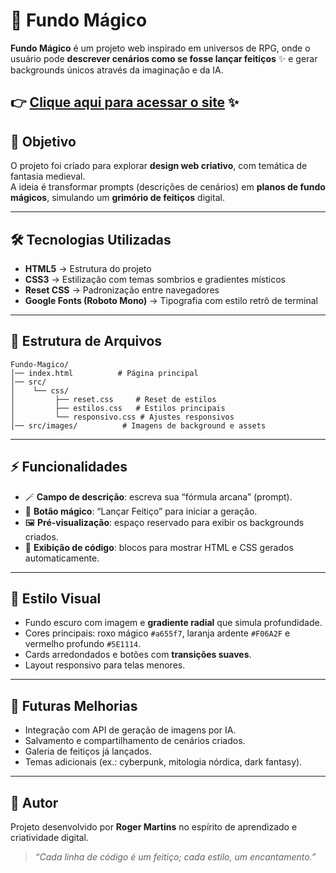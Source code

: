 # 📜 Fundo Mágico

**Fundo Mágico** é um projeto web inspirado em universos de RPG, onde o usuário pode **descrever cenários como se fosse lançar feitiços** ✨ e gerar backgrounds únicos através da imaginação e da IA.

👉 [Clique aqui para acessar o site](https://rogermorony.github.io/fundo-magico-szpc/) ✨
---

## 🎯 Objetivo

O projeto foi criado para explorar **design web criativo**, com temática de fantasia medieval.  
A ideia é transformar prompts (descrições de cenários) em **planos de fundo mágicos**, simulando um **grimório de feitiços** digital.

---

## 🛠️ Tecnologias Utilizadas

- **HTML5** → Estrutura do projeto
- **CSS3** → Estilização com temas sombrios e gradientes místicos
- **Reset CSS** → Padronização entre navegadores
- **Google Fonts (Roboto Mono)** → Tipografia com estilo retrô de terminal

---

## 📂 Estrutura de Arquivos

```
Fundo-Magico/
│── index.html          # Página principal
│── src/
│    └── css/
│         ├── reset.css     # Reset de estilos
│         ├── estilos.css   # Estilos principais
│         └── responsivo.css # Ajustes responsivos
│── src/images/          # Imagens de background e assets
```

---

## ⚡ Funcionalidades

- 🪄 **Campo de descrição**: escreva sua “fórmula arcana” (prompt).  
- 🔮 **Botão mágico**: “Lançar Feitiço” para iniciar a geração.  
- 🖼️ **Pré-visualização**: espaço reservado para exibir os backgrounds criados.  
- 📜 **Exibição de código**: blocos para mostrar HTML e CSS gerados automaticamente.  

---

## 🎨 Estilo Visual

- Fundo escuro com imagem e **gradiente radial** que simula profundidade.  
- Cores principais: roxo mágico `#a655f7`, laranja ardente `#F06A2F` e vermelho profundo `#5E1114`.  
- Cards arredondados e botões com **transições suaves**.  
- Layout responsivo para telas menores.  

---

## 🌟 Futuras Melhorias

- Integração com API de geração de imagens por IA.  
- Salvamento e compartilhamento de cenários criados.  
- Galeria de feitiços já lançados.  
- Temas adicionais (ex.: cyberpunk, mitologia nórdica, dark fantasy).  

---

## 🧙 Autor

Projeto desenvolvido por **Roger Martins** no espírito de aprendizado e criatividade digital.  

> _“Cada linha de código é um feitiço; cada estilo, um encantamento.”_
